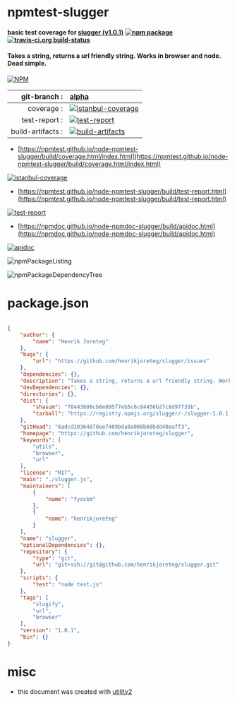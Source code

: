 # npmtest-slugger

#### basic test coverage for  [slugger (v1.0.1)](https://github.com/henrikjoreteg/slugger)  [![npm package](https://img.shields.io/npm/v/npmtest-slugger.svg?style=flat-square)](https://www.npmjs.org/package/npmtest-slugger) [![travis-ci.org build-status](https://api.travis-ci.org/npmtest/node-npmtest-slugger.svg)](https://travis-ci.org/npmtest/node-npmtest-slugger)

#### Takes a string, returns a url friendly string. Works in browser and node. Dead simple.

[![NPM](https://nodei.co/npm/slugger.png?downloads=true&downloadRank=true&stars=true)](https://www.npmjs.com/package/slugger)

| git-branch : | [alpha](https://github.com/npmtest/node-npmtest-slugger/tree/alpha)|
|--:|:--|
| coverage : | [![istanbul-coverage](https://npmtest.github.io/node-npmtest-slugger/build/coverage.badge.svg)](https://npmtest.github.io/node-npmtest-slugger/build/coverage.html/index.html)|
| test-report : | [![test-report](https://npmtest.github.io/node-npmtest-slugger/build/test-report.badge.svg)](https://npmtest.github.io/node-npmtest-slugger/build/test-report.html)|
| build-artifacts : | [![build-artifacts](https://npmtest.github.io/node-npmtest-slugger/glyphicons_144_folder_open.png)](https://github.com/npmtest/node-npmtest-slugger/tree/gh-pages/build)|

- [https://npmtest.github.io/node-npmtest-slugger/build/coverage.html/index.html](https://npmtest.github.io/node-npmtest-slugger/build/coverage.html/index.html)

[![istanbul-coverage](https://npmtest.github.io/node-npmtest-slugger/build/screenCapture.buildCi.browser.%252Ftmp%252Fbuild%252Fcoverage.lib.html.png)](https://npmtest.github.io/node-npmtest-slugger/build/coverage.html/index.html)

- [https://npmtest.github.io/node-npmtest-slugger/build/test-report.html](https://npmtest.github.io/node-npmtest-slugger/build/test-report.html)

[![test-report](https://npmtest.github.io/node-npmtest-slugger/build/screenCapture.buildCi.browser.%252Ftmp%252Fbuild%252Ftest-report.html.png)](https://npmtest.github.io/node-npmtest-slugger/build/test-report.html)

- [https://npmdoc.github.io/node-npmdoc-slugger/build/apidoc.html](https://npmdoc.github.io/node-npmdoc-slugger/build/apidoc.html)

[![apidoc](https://npmdoc.github.io/node-npmdoc-slugger/build/screenCapture.buildCi.browser.%252Ftmp%252Fbuild%252Fapidoc.html.png)](https://npmdoc.github.io/node-npmdoc-slugger/build/apidoc.html)

![npmPackageListing](https://npmtest.github.io/node-npmtest-slugger/build/screenCapture.npmPackageListing.svg)

![npmPackageDependencyTree](https://npmtest.github.io/node-npmtest-slugger/build/screenCapture.npmPackageDependencyTree.svg)



# package.json

```json

{
    "author": {
        "name": "Henrik Joreteg"
    },
    "bugs": {
        "url": "https://github.com/henrikjoreteg/slugger/issues"
    },
    "dependencies": {},
    "description": "Takes a string, returns a url friendly string. Works in browser and node. Dead simple.",
    "devDependencies": {},
    "directories": {},
    "dist": {
        "shasum": "78443608cb6e895f7eb5c6c04456b27c8d97735b",
        "tarball": "https://registry.npmjs.org/slugger/-/slugger-1.0.1.tgz"
    },
    "gitHead": "6adcd10364878ee7409bda9a008b60bdd40eaff3",
    "homepage": "https://github.com/henrikjoreteg/slugger",
    "keywords": [
        "utils",
        "browser",
        "url"
    ],
    "license": "MIT",
    "main": "./slugger.js",
    "maintainers": [
        {
            "name": "fyockm"
        },
        {
            "name": "henrikjoreteg"
        }
    ],
    "name": "slugger",
    "optionalDependencies": {},
    "repository": {
        "type": "git",
        "url": "git+ssh://git@github.com/henrikjoreteg/slugger.git"
    },
    "scripts": {
        "test": "node test.js"
    },
    "tags": [
        "slugify",
        "url",
        "browser"
    ],
    "version": "1.0.1",
    "bin": {}
}
```



# misc
- this document was created with [utility2](https://github.com/kaizhu256/node-utility2)
